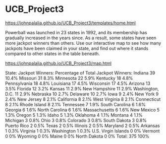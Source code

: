 # UCB_Project3

https://johnpalalia.github.io/UCB_Project3/templates/home.html

Powerball was launched in 23 states in 1992, and its membership has gradually increased in the years since. As a result, some states have seen more jackpot winners than others. Use our interactive map to see how many jackpots have been claimed in your state, and find out where it stands compared to other states in the table beneath.

https://johnpalalia.github.io/UCB_Project3/map.html

State:	Jackpot Winners:	Percentage of Total
Jackpot Winners:
Indiana	39	10.4%
Missouri	31	8.3%
Minnesota	22	5.9%
Kentucky	18	4.8%
Pennsylvania	18	4.8%
Louisiana	17	4.5%
Wisconsin	17	4.5%
Arizona	13	3.5%
Florida	12	3.2%
Kansas	11	2.9%
New Hampshire	11	2.9%
Washington, D.C.	11	2.9%
Nebraska	10	2.7%
Delaware	10	2.7%
Iowa	9	2.4%
New York	9	2.4%
New Jersey	8	2.1%
California	8	2.1%
West Virginia	8	2.1%
Connecticut	8	2.1%
Rhode Island	8	2.1%
Tennessee	7	1.9%
South Carolina	6	1.6%
Georgia	6	1.6%
North Carolina	6	1.6%
Massachusetts	6	1.6%
New Mexico	5	1.3%
Oregon	5	1.3%
Idaho	5	1.3%
Oklahoma	4	1.1%
Montana	4	1.1%
Michigan	3	0.8%
Ohio	3	0.8%
Colorado	3	0.8%
South Dakota	3	0.8%
Puerto Rico	2	0.5%
Texas	2	0.5%
Illinois	2	0.5%
Maryland	2	0.5%
Arkansas	1	0.3%
Virginia	1	0.3%
Washington	1	0.3%
U.S. Virgin Islands	0	0%
Vermont	0	0%
Wyoming	0	0%
Maine	0	0%
North Dakota	0	0%
Total:	375	100%
